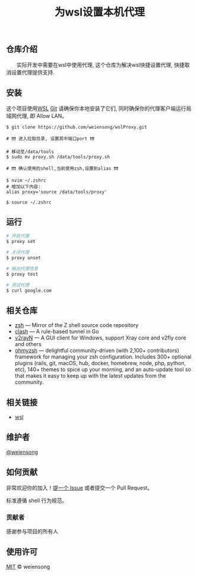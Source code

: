 <h1 align="center">为wsl设置本机代理</h1>



<p align="center">
<img src="https://img.shields.io/badge/license_-MIT-green" alt=""> <img src="https://img.shields.io/badge/shell-blue" alt=""> <img src="https://img.shields.io/badge/zsh-blue" alt="">  <img src="https://img.shields.io/badge/bash-blue" alt=""> 
</p>

## 仓库介绍

&emsp;&emsp;实际开发中需要在wsl中使用代理, 这个仓库为解决wsl快捷设置代理, 快捷取消设置代理提供支持.


## 安装

这个项目使用[WSL](https://learn.microsoft.com/en-us/windows/wsl/install) [Git](https://git-scm.com/) 请确保你本地安装了它们, 同时确保你的代理客户端运行局域网代理, 即 Allow LAN。

```shell
$ git clone https://github.com/weiensong/wslProxy.git

# ❗❗❗ 进入拉取目录, 设置其中端口port ❗❗❗

# 移动至/data/tools
$ sudo mv proxy.sh /data/tools/proxy.sh

# ❗❗❗ 确认使用的shell,当前使用zsh,设置到alias ❗❗❗

$ nvim ~/.zshrc
# 增加以下内容:
alias proxy='source /data/tools/proxy'

$ source ~/.zshrc
```


## 运行
```sh
# 开启代理
$ proxy set

# 关闭代理
$ proxy unset

# 输出代理信息
$ proxy test

# 测试代理
$ curl google.com
```

## 相关仓库

- [zsh](https://github.com/zsh-users/zsh) — Mirror of the Z shell source code repository
- [clash](https://github.com/Dreamacro/clash) — A rule-based tunnel in Go
- [v2rayN](https://github.com/2dust/v2rayN) — A GUI client for Windows, support Xray core and v2fly core and others
- [ohmyzsh](https://github.com/ohmyzsh/ohmyzsh) — delightful community-driven (with 2,100+ contributors) framework for managing your zsh configuration. Includes 300+ optional plugins (rails, git, macOS, hub, docker, homebrew, node, php, python, etc), 140+ themes to spice up your morning, and an auto-update tool so that makes it easy to keep up with the latest updates from the community.



## 相关链接

- [wsl](https://learn.microsoft.com/en-us/windows/wsl/install)



## 维护者

[@weiensong](https://github.com/weiensong)



## 如何贡献

非常欢迎你的加入！[提一个 Issue](https://github.com/weiensong/wslProxy/issues) 或者提交一个 Pull Request。


标准遵循 shell 行为规范。

### 贡献者

感谢参与项目的所有人



## 使用许可

[MIT](LICENSE) © weiensong


